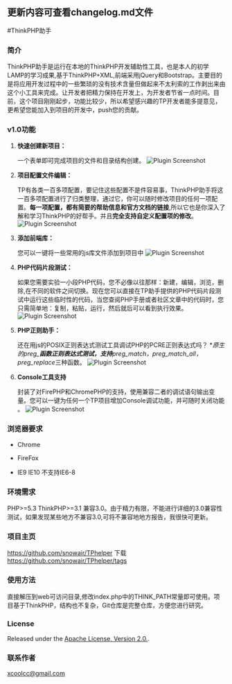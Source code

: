 ## 更新内容可查看changelog.md文件

#ThinkPHP助手

### 简介

ThinkPHP助手是运行在本地的ThinkPHP开发辅助性工具，也是本人的初学LAMP的学习成果,基于ThinkPHP+XML,前端采用jQuery和Bootstrap。主要目的是将应用开发过程中的一些繁琐的没有技术含量但做起来不太利索的工作剥出来由这个小工具来完成。让开发者把精力保持在开发上，为开发者节省一点时间。目前，这个项目刚刚起步，功能比较少，所以希望感兴趣的TP开发者能多提意见，更希望您能加入到项目的开发中，push您的贡献。

### v1.0功能
1. **快速创建新项目：**

	一个表单即可完成项目的文件和目录结构创建。
![Plugin Screenshot](https://github.com/snowair/TPhelper/blob/master/screenshot/1.jpg?raw=true)

2. **项目配置文件编辑：**

	TP有各类一百多项配置，要记住这些配置不是件容易事，ThinkPHP助手将这一百多项配置进行了归类整理，通过它，你可以随时修改项目的任何一项配置。**每一项配置，都有简要的帮助信息和官方文档的链接**,所以它也是你深入了解和学习ThinkPHP的好帮手。并且**完全支持自定义配置项的修改**。
![Plugin Screenshot](https://github.com/snowair/TPhelper/blob/master/screenshot/2.png?raw=true)
3. **添加前端库：**

	您可以一键将一些常用的js库文件添加到项目中
![Plugin Screenshot](https://github.com/snowair/TPhelper/blob/master/screenshot/5.png?raw=true)
4. **PHP代码片段测试：**

	如果您需要实验一小段PHP代码，您不必像以往那样：新建，编辑，浏览，删除,在不同的软件之间切换。现在您可以直接在TP助手提供的PHP代码片段测试中运行这些临时性的代码，当您查阅PHP手册或者社区文章中的代码时，您只需简单地：复制，粘贴，运行，然后就后可以看到执行效果。
![Plugin Screenshot](https://github.com/snowair/TPhelper/blob/master/screenshot/4.png?raw=true)
5. **PHP正则助手：**

	还在用js的POSIX正则表达式测试工具调试PHP的PCRE正则表达式吗？
	**原生的preg_***函数正则表达式测试，支持**preg_match，preg_match_all，preg_replace**三种函数。
![Plugin Screenshot](https://github.com/snowair/TPhelper/blob/master/screenshot/3.png?raw=true)

6. **Console工具支持**

	封装了对FirePHP和ChromePHP的支持，使用兼容二者的调试语句输出变量。您可以一键为任何一个TP项目增加Console调试功能，并可随时关闭功能	。
![Plugin Screenshot](https://github.com/snowair/TPhelper/blob/master/asset/img/chromePHP.png?raw=true)

### 浏览器要求
* Chrome

* FireFox

* IE9 IE10
  不支持IE6-8

### 环境需求

PHP>=5.3  ThinkPHP>=3.1
兼容3.0。由于精力有限，不能进行详细的3.0兼容性测试，如果发现某些地方不兼容3.0,可将不兼容地地方报告，我很快可更新。

### 项目主页

https://github.com/snowair/TPhelper
下载 https://github.com/snowair/TPhelper/tags

### 使用方法
直接解压到web可访问目录,修改index.php中的THINK_PATH常量即可使用。项目基于ThinkPHP，结构也不复杂，Git仓库是完整仓库，方便您进行研究。

### License
Released under the [Apache License, Version 2.0.](http://www.apache.org/licenses/LICENSE-2.0).

### 联系作者

xcoolcc@gmail.com